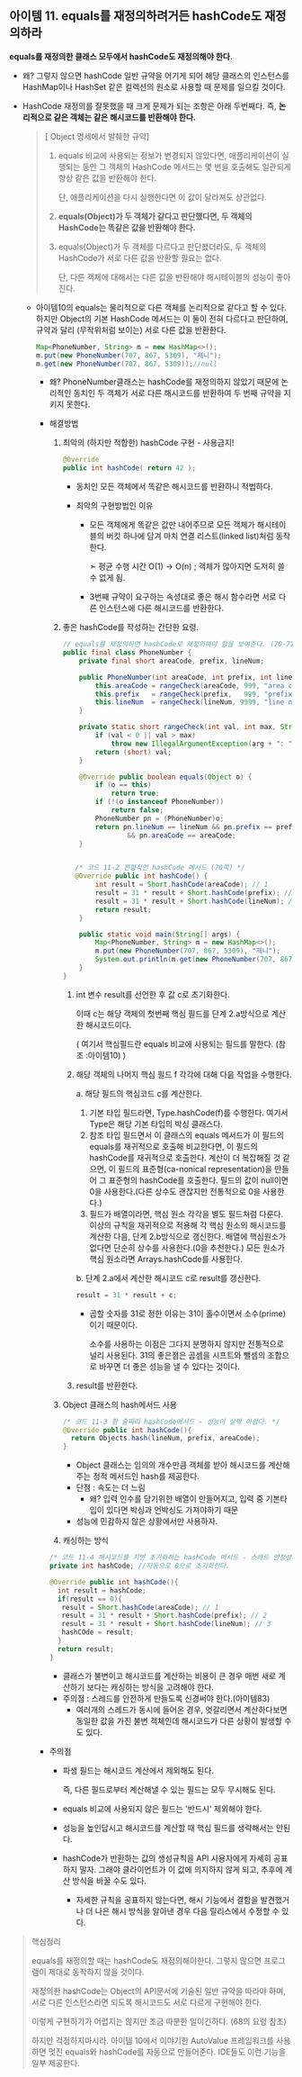 ## 아이템 11. equals를 재정의하려거든 hashCode도 재정의하라

**equals를 재정의한 클래스 모두에서 hashCode도 재정의해야 한다.**

- 왜? 그렇지 않으면 hashCode 일반 규약을 어기게 되어 해당 클래스의 인스턴스를 HashMap이나 HashSet 같은 컬렉션의 원소로 사용할 때 문제를 일으킬 것이다.

- HashCode 재정의를 잘못했을 때 크게 문제가 되는 조항은 아래 두번째다. 즉, **논리적으로 같은 객체는 같은 해시코드를 반환해야 한다.**

  > [ Object 명세에서 발췌한  규약]
  >
  > 1. equals 비교에 사용되는 정보가 변경되지 않았다면, 애플리케이션이 실행되는 동안 그 객체의 HashCode 메서드는 몇 번을 호출해도 일관되게 항상 같은 값을 반환해야 한다.
  >
  >    단, 애플리케이션을 다시 실행한다면 이 값이 달라져도 상관없다.
  >
  > 2. **equals(Object)가 두 객체가 같다고 판단했다면, 두 객체의 HashCode는 똑같은 값을 반환해야 한다.**
  >
  > 3. equals(Object)가 두 객체를 다르다고 판단했더라도, 두 객체의 HashCode가 서로 다른 값을 반환할 필요는 없다. 
  >
  >    단, 다른 객체에 대해서는 다른 값을 반환해야 해시테이블의 성능이 좋아진다.

  - 아이템10의 equals는 물리적으로 다른 객체를 논리적으로 같다고 할 수 있다. 하지만 Object의 기본 HashCode 메서드는 이 둘이 전혀 다르다고 판단하여, 규약과 달리 (무작위처럼 보이는) 서로 다른 값을 반환한다.

    ```java
    Map<PhoneNumber, String> m = new HashMap<>();
    m.put(new PhoneNumber(707, 867, 5309), "제니");
    m.get(new PhoneNumber(707, 867, 5309));//null
    ```

    - 왜? PhoneNumber클래스는 hashCode를 재정의하지 않았기 때문에 논리적인 동치인 두 객체가 서로 다른 해시코드를 반환하여 두 번째 규약을 지키지 못한다.

    - 해결방법

      1. 최악의 (하지만 적합한) hashCode 구현 - 사용금지!

         ```java
         @Override
         public int hashCode( return 42 );
         ```

         - 동치인 모든 객체에서 똑같은 해시코드를 반환하니 적법하다.

         - 최악의 구현방법인 이유

           - 모든 객체에게 똑같은 값만 내어주므로 모든 객체가 해시테이블의 버킷 하나에 담겨 마치 연결 리스트(linked list)처럼 동작한다.

             ➣ 평균 수행 시간 O(1) → O(n) ; 객체가 많아지면 도저히 쓸 수 없게 됨.

           - 3번째 규약이 요구하는 속성대로 좋은 해시 함수라면 서로 다른 인스턴스에 다른 해시코드를 반환한다. 

      2. 좋은 hashCode를 작성하는 간단한 요령.

         ```java
         // equals를 재정의하면 hashCode로 재정의해야 함을 보여준다. (70-71쪽)
         public final class PhoneNumber {
             private final short areaCode, prefix, lineNum;
         
             public PhoneNumber(int areaCode, int prefix, int lineNum) {
                 this.areaCode = rangeCheck(areaCode, 999, "area code");
                 this.prefix   = rangeCheck(prefix,   999, "prefix");
                 this.lineNum  = rangeCheck(lineNum, 9999, "line num");
             }
         
             private static short rangeCheck(int val, int max, String arg) {
                 if (val < 0 || val > max)
                     throw new IllegalArgumentException(arg + ": " + val);
                 return (short) val;
             }
         
             @Override public boolean equals(Object o) {
                 if (o == this)
                     return true;
                 if (!(o instanceof PhoneNumber))
                     return false;
                 PhoneNumber pn = (PhoneNumber)o;
                 return pn.lineNum == lineNum && pn.prefix == prefix
                         && pn.areaCode == areaCode;
             }
         
         
            /* 코드 11-2 전형적인 hashCode 메서드 (70쪽) */
            @Override public int hashCode() {
                 int result = Short.hashCode(areaCode); // 1
                 result = 31 * result + Short.hashCode(prefix); // 2
                 result = 31 * result + Short.hashCode(lineNum); // 3
                 return result;
             }
         
             public static void main(String[] args) {
                 Map<PhoneNumber, String> m = new HashMap<>();
                 m.put(new PhoneNumber(707, 867, 5309), "제니");
                 System.out.println(m.get(new PhoneNumber(707, 867, 5309)));
             }
         }
         ```

         1. int 변수 result를 선언한 후 값 c로 초기화한다.

            이때 c는 해당 객체의 첫번째 핵심 필드를 단계 2.a방식으로 계산한 해시코드이다.

            ( 여기서 핵심필드란 equals 비교에 사용되는 필드를 말한다. (참조 :아이템10) )

         2. 해당 객체의 나머지 핵심 필드 f 각각에 대해 다음 작업을 수행한다.

            a. 해당 필드의 핵심코드 c를 계산한다.
              1. 기본 타입 필드라면, Type.hashCode(f)를 수행한다. 여기서 Type은 해당 기본 타입의 박싱 클래스다.
              2. 참조 타입 필드면서 이 클래스의 equals 메서드가 이 필드의 equals를 재귀적으로 호출해 비교한다면, 이 필드의 hashCode를 재귀적으로 호출한다.
                 계산이 더 복잡해질 것 같으면, 이 필드의 표준형(ca-nonical representation)을 만들어 그 표준형의 hashCode를 호출한다.
                 필드의 값이 null이면 0을 사용한다.(다른 상수도 괜찮지만 전통적으로 0을 사용한다.)
              4. 필드가 배열이라면, 핵심 원소 각각을 별도 필드처럼 다룬다.
                 이상의 규칙을 재귀적으로 적용해 각 핵심 원소의 해시코드를 계산한 다음, 단계 2.b방식으로 갱신한다.
                 배열에 핵심원소가 없다면 단순히 상수를 사용한다.(0을 추천한다.)
                 모든 원소가 핵심 원소라면 Arrays.hashCode를 사용한다.

            b. 단계 2.a에서 계산한 해시코드 c로 result를 갱신한다.
              ```java
              result = 31 * result + c;
              ```
               - 곱할 숫자를 31로 정한 이유는 31이 홀수이면서 소수(prime)이기 때문이다.

                 소수를 사용하는 이점은 그다지 분명하지 않지만 전통적으로 널리 사용된다. 31의 좋은점은 곱셈을 시프트와 뺄셈의 조합으로 바꾸면 더 좋은 성능을 낼 수 있다는 것이다.
     
         3.  result를 반환한다.

      


      3. Object 클래스의 hash메서드 사용

         ```java
         /* 코드 11-3 한 줄짜리 hashCode메서드 - 성능이 살짝 아쉽다. */
         @Override public int hashCode(){
           return Objects.hash(lineNum, prefix, areaCode);
         }
         ```

         - Object 클래스는 임의의 개수만큼 객체를 받아 해시코드를 계산해주는 정적 메서드인 hash를 제공한다. 
         - 단점 : 속도는 더 느림
           - 왜? 입력 인수를 담기위한 배열이 만들어지고, 입력 중 기본타입이 있다면 박싱과 언박싱도 가져야하기 때문
         - 성능에 민감하지 않은  상황에서만 사용하자.

      4.  캐싱하는 방식

         ```java
         /* 코드 11-4 해시코드를 지연 초기화하는 hashCode 메서드 - 스레드 안정성까지 고려해야 한다.*/
         private int hashCode; //자동으로 0으로 초기화한다.
         
         @Override public int hashCode(){
           int result = hashCode;
           if(result == 0){
           	result = Short.hashCode(areaCode); // 1
           	result = 31 * result + Short.hashCode(prefix); // 2
           	result = 31 * result + Short.hashCode(lineNum); // 3
           	hashCOde = result;
           }
           return result;
         }
         ```

         - 클래스가 불변이고 해시코드를 계산하는 비용이 큰 경우 매번 새로 계산하기 보다는 캐싱하는 방식을 고려해야 한다.
         - 주의점 : 스레드를 안전하게 만들도록 신경써야 한다.(아이템83)
           - 여러개의 스레드가 동시에 들어온 경우, 엇갈리면서 계산하다보면  동일한 값을 가진 불변 객체인데 해시코드가 다른 상황이 발생할 수도 있다.

    - 주의점

      - 파생  필드는 해시코드 계산에서 제외해도 된다.

        즉, 다른 필드로부터 계산해낼 수 있는 필드는 모두 무시해도 된다.

      - equals 비교에 사용되지 않은 필드는 '반드시' 제외해야 한다.

      - 성능을 높인답시고 해시코드를 계산할 때 핵심 필드를 생략해서는 안된다.

      - hashCode가 반환하는 값의 생성규칙을 API 사용자에게 자세히 공표하지 말자. 그래야 클라이언트가 이 값에 의지하지 않게 되고, 추후에 계산 방식을 바꿀 수도 있다.

        - 자세한 규칙을 공표하지 않는다면, 해시 기능에서 결함을 발견했거나 더 나은 해시 방식을 알아낸 경우 다음 릴리스에서 수정할 수 있다.

> 핵심정리
>
> equals를 재정의할 때는 hashCode도 재정의해야한다. 그렇지 않으면 프로그램이 제대로 동작하지 않을 것이다.
>
> 재정의한 hashCode는 Object의 API문서에 기술된 일반 규약을 따라야 하며, 서로 다른 인스턴스라면 되도록 해시코드도 서로 다르게 구현해야 한다.
>
> 이렇게 구현하기가 어렵지는 않지만 조금 따분한 일이긴하다. (68의 요령 참조)
>
> 하지만 걱정하지마시라. 아이템 10에서 이야기한 AutoValue 프레임워크를 사용하면 멋진 equals와 hashCode를 자동으로 만들어준다. IDE들도 이런 기능을 일부 제공한다.

